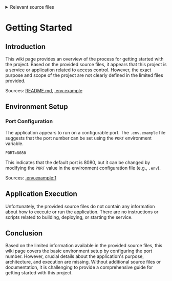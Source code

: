 <details>
<summary>Relevant source files</summary>

The following files were used as context for generating this wiki page:

- [README.md](https://github.com/aanickode/access-control-service/blob/main/README.md)
- [.env.example](https://github.com/aanickode/access-control-service/blob/main/.env.example)

</details>

# Getting Started

## Introduction

This wiki page provides an overview of the process for getting started with the project. Based on the provided source files, it appears that this project is a service or application related to access control. However, the exact purpose and scope of the project are not clearly defined in the limited files provided.

Sources: [README.md](), [.env.example]()

## Environment Setup

### Port Configuration

The application appears to run on a configurable port. The `.env.example` file suggests that the port number can be set using the `PORT` environment variable.

```env
PORT=8080
```

This indicates that the default port is 8080, but it can be changed by modifying the `PORT` value in the environment configuration file (e.g., `.env`).

Sources: [.env.example:1]()

## Application Execution

Unfortunately, the provided source files do not contain any information about how to execute or run the application. There are no instructions or scripts related to building, deploying, or starting the service.

## Conclusion

Based on the limited information available in the provided source files, this wiki page covers the basic environment setup by configuring the port number. However, crucial details about the application's purpose, architecture, and execution are missing. Without additional source files or documentation, it is challenging to provide a comprehensive guide for getting started with this project.